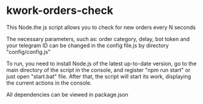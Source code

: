 # kwork-orders-check
This Node.the js script allows you to check for new orders every N seconds

The necessary parameters, such as: order category, delay, bot token and your telegram ID can be changed in the config file.js by directory "config/config.js"

To run, you need to install Node.js of the latest up-to-date version, go to the main directory of the script in the console, and register "npm run start" or just open "start.bat" file. After that, the script will start its work, displaying the current actions in the console.

All dependencies can be viewed in package.json
